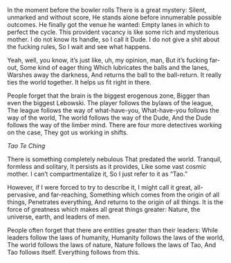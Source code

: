 In the moment before the bowler rolls
There is a great mystery:
Silent, unmarked and without score,
He stands alone before innumerable possible outcomes.
He finally got the venue he wanted:
Empty lanes in which to perfect the cycle.
This provident vacancy is like some rich and mysterious mother.
I do not know its handle, so I call it Dude.
I do not give a shit about the fucking rules,
So I wait and see what happens.

Yeah, well, you know, it’s just like, uh, my opinion, man,
But it’s fucking far-out,
Some kind of eager thing
Which lubricates the balls and the lanes,
Warshes away the darkness,
And returns the ball to the ball-return.
It really ties the world together.
It helps us fit right in there.

People forget that the brain is the biggest erogenous zone,
Bigger than even the biggest Lebowski.
The player follows the bylaws of the league,
The league follows the way of what-have-you,
What-have-you follows the way of the world,
The world follows the way of the Dude,
And the Dude follows the way of the limber mind.
There are four more detectives working on the case,
They got us working in shifts.

*Tao Te Ching*

There is something completely nebulous
That predated the world.
Tranquil, formless and solitary,
It persists as it provides,
Like some vast cosmic mother.
I can’t compartmentalize it,
So I just refer to it as “Tao.”

However, if I were forced to try to describe it,
I might call it great, all-pervasive, and far-reaching,
Something which comes from the origin of all things,
Penetrates everything,
And returns to the origin of all things.
It is the force of greatness which makes all great things greater:
Nature, the universe, earth, and leaders of men.

People often forget that there are entities greater than their leaders:
While leaders follow the laws of humanity,
Humanity follows the laws of the world,
The world follows the laws of nature,
Nature follows the laws of Tao,
And Tao follows itself.
Everything follows from this.